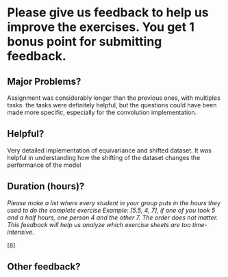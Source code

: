 # Please give us feedback to help us improve the exercises. You get 1 bonus point for submitting feedback.

## Major Problems?

Assignment was considerably longer than the previous ones, with multiples tasks. the tasks were definitely helpful, but the questions could have been made more specific, especially for the convolution implementation.

## Helpful?
Very detailed implementation of equivariance and shifted dataset. It was helpful in understanding how the shifting of the dataset changes the performance of the model


## Duration (hours)?

_Please make a list where every student in your group puts in the hours they used to do the complete exercise_
_Example: [5.5, 4, 7], if one of you took 5 and a half hours, one person 4 and the other 7. The order does not matter._
_This feedback will help us analyze which exercise sheets are too time-intensive._

[8]

## Other feedback?



